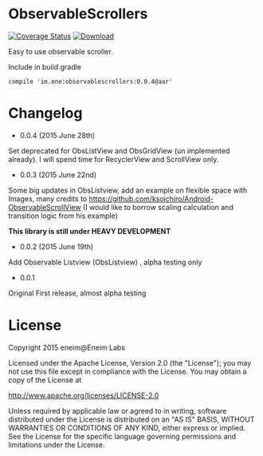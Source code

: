 # ObservableScrollers

[![Coverage Status](https://coveralls.io/repos/eneim/ObservableScrollers/badge.svg)](https://coveralls.io/r/eneim/ObservableScrollers) [ ![Download](https://api.bintray.com/packages/eneim/maven/observable-scrollers/images/download.svg) ](https://bintray.com/eneim/maven/observable-scrollers/_latestVersion)
 
Easy to use observable scroller.

Include in build.gradle

```
compile 'im.ene:observablescrollers:0.0.4@aar'
```
# Changelog

- 0.0.4 (2015 June 28th)

Set deprecated for ObsListView and ObsGridView (un implemented already). I will spend time for RecyclerView and ScrollView only.

- 0.0.3 (2015 June 22nd)

Some big updates in ObsListview, add an example on flexible space with Images, many credits to https://github.com/ksoichiro/Android-ObservableScrollView (I would like to borrow scaling calculation and transition logic from his example)

**This library is still under HEAVY DEVELOPMENT**

- 0.0.2 (2015 June 19th)

Add Observable Listview (ObsListview) , alpha testing only

- 0.0.1 

Original First release, almost alpha testing

# License

Copyright 2015 eneim@Eneim Labs

Licensed under the Apache License, Version 2.0 (the "License"); you may not use this file except in compliance with the License. You may obtain a copy of the License at

http://www.apache.org/licenses/LICENSE-2.0

Unless required by applicable law or agreed to in writing, software distributed under the License is distributed on an "AS IS" BASIS, WITHOUT WARRANTIES OR CONDITIONS OF ANY KIND, either express or implied. See the License for the specific language governing permissions and limitations under the License.
